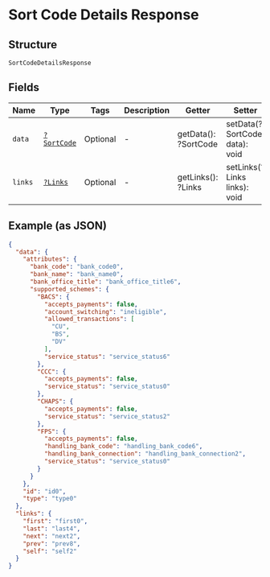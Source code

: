 
# Sort Code Details Response

## Structure

`SortCodeDetailsResponse`

## Fields

| Name | Type | Tags | Description | Getter | Setter |
|  --- | --- | --- | --- | --- | --- |
| `data` | [`?SortCode`](../../doc/models/sort-code.md) | Optional | - | getData(): ?SortCode | setData(?SortCode data): void |
| `links` | [`?Links`](../../doc/models/links.md) | Optional | - | getLinks(): ?Links | setLinks(?Links links): void |

## Example (as JSON)

```json
{
  "data": {
    "attributes": {
      "bank_code": "bank_code0",
      "bank_name": "bank_name0",
      "bank_office_title": "bank_office_title6",
      "supported_schemes": {
        "BACS": {
          "accepts_payments": false,
          "account_switching": "ineligible",
          "allowed_transactions": [
            "CU",
            "BS",
            "DV"
          ],
          "service_status": "service_status6"
        },
        "CCC": {
          "accepts_payments": false,
          "service_status": "service_status0"
        },
        "CHAPS": {
          "accepts_payments": false,
          "service_status": "service_status2"
        },
        "FPS": {
          "accepts_payments": false,
          "handling_bank_code": "handling_bank_code6",
          "handling_bank_connection": "handling_bank_connection2",
          "service_status": "service_status0"
        }
      }
    },
    "id": "id0",
    "type": "type0"
  },
  "links": {
    "first": "first0",
    "last": "last4",
    "next": "next2",
    "prev": "prev8",
    "self": "self2"
  }
}
```

